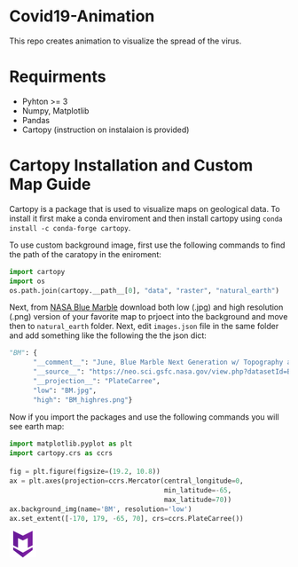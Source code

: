 # Covid19-Animation
This repo creates animation to visualize the spread of the virus.

# Requirments 
- Pyhton >= 3
- Numpy, Matplotlib
- Pandas
- Cartopy (instruction on instalaion is provided)

# Cartopy Installation and Custom Map Guide
Cartopy is a package that is used to visualize maps on geological data. To install it first make a conda enviroment and then install cartopy using ```conda install -c conda-forge cartopy```. 

To use custom background image, first use the following commands to find the path of the caratopy in the eniroment:
```python
import cartopy 
import os 
os.path.join(cartopy.__path__[0], "data", "raster", "natural_earth")
```
Next, from [NASA Blue Marble](https://visibleearth.nasa.gov/collection/1484/blue-marble) download both low (.jpg) and high resolution (.png) version of your favorite map to prjoect into the background and move then to ```natural_earth``` folder. Next, edit ```images.json``` file in the same folder and add something like the following the the json dict:
```python 
"BM": {
      "__comment__": "June, Blue Marble Next Generation w/ Topography and Bathymetry",
      "__source__": "https://neo.sci.gsfc.nasa.gov/view.php?datasetId=BlueMarbleNG-TB",
      "__projection__": "PlateCarree",
      "low": "BM.jpg",
      "high": "BM_highres.png"}
```
Now if you import the packages and use the following commands you will see earth map:
```python
import matplotlib.pyplot as plt
import cartopy.crs as ccrs

fig = plt.figure(figsize=(19.2, 10.8))
ax = plt.axes(projection=ccrs.Mercator(central_longitude=0,  
                                       min_latitude=-65,
                                       max_latitude=70))
ax.background_img(name='BM', resolution='low')
ax.set_extent([-170, 179, -65, 70], crs=ccrs.PlateCarree())
```
![alt text](https://github.com/adam-p/markdown-here/raw/master/src/common/images/icon48.png "Logo Title Text 1")

